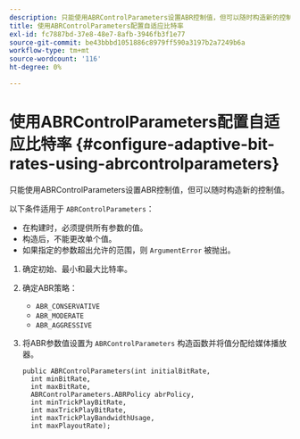 ```yaml
---
description: 只能使用ABRControlParameters设置ABR控制值，但可以随时构造新的控制值。
title: 使用ABRControlParameters配置自适应比特率
exl-id: fc7887bd-37e8-48e7-8afb-3946fb3f1e77
source-git-commit: be43bbbd1051886c8979ff590a3197b2a7249b6a
workflow-type: tm+mt
source-wordcount: '116'
ht-degree: 0%

---
```


# 使用ABRControlParameters配置自适应比特率 {#configure-adaptive-bit-rates-using-abrcontrolparameters}

只能使用ABRControlParameters设置ABR控制值，但可以随时构造新的控制值。

以下条件适用于 `ABRControlParameters`：

* 在构建时，必须提供所有参数的值。
* 构造后，不能更改单个值。
* 如果指定的参数超出允许的范围，则 `ArgumentError` 被抛出。

1. 确定初始、最小和最大比特率。
1. 确定ABR策略：

   * `ABR_CONSERVATIVE`
   * `ABR_MODERATE`
   * `ABR_AGGRESSIVE`

1. 将ABR参数值设置为 `ABRControlParameters` 构造函数并将值分配给媒体播放器。

   ```
   public ABRControlParameters(int initialBitRate, 
     int minBitRate, 
     int maxBitRate, 
     ABRControlParameters.ABRPolicy abrPolicy, 
     int minTrickPlayBitRate, 
     int maxTrickPlayBitRate, 
     int maxTrickPlayBandwidthUsage, 
     int maxPlayoutRate);
   ```
